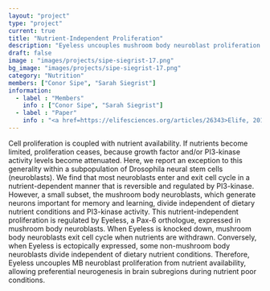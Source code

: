 ```yaml
---
layout: "project"
type: "project"
current: true
title: "Nutrient-Independent Proliferation"
description: "Eyeless uncouples mushroom body neuroblast proliferation from dietary amino acids in Drosophila"
draft: false
image : "images/projects/sipe-siegrist-17.png"
bg_image: "images/projects/sipe-siegrist-17.png"
category: "Nutrition"
members: ["Conor Sipe", "Sarah Siegrist"]
information:
  - label : "Members"
    info : ["Conor Sipe", "Sarah Siegrist"]
  - label : "Paper"
    info : "<a href=https://elifesciences.org/articles/26343>Elife, 2017 Aug 9;6</a>"
---
```


Cell proliferation is coupled with nutrient availability. If nutrients become limited, proliferation ceases, because growth factor and/or PI3-kinase activity levels become attenuated. Here, we report an exception to this generality within a subpopulation of Drosophila neural stem cells (neuroblasts). We find that most neuroblasts enter and exit cell cycle in a nutrient-dependent manner that is reversible and regulated by PI3-kinase. However, a small subset, the mushroom body neuroblasts, which generate neurons important for memory and learning, divide independent of dietary nutrient conditions and PI3-kinase activity. This nutrient-independent proliferation is regulated by Eyeless, a Pax-6 orthologue, expressed in mushroom body neuroblasts. When Eyeless is knocked down, mushroom body neuroblasts exit cell cycle when nutrients are withdrawn. Conversely, when Eyeless is ectopically expressed, some non-mushroom body neuroblasts divide independent of dietary nutrient conditions. Therefore, Eyeless uncouples MB neuroblast proliferation from nutrient availability, allowing preferential neurogenesis in brain subregions during nutrient poor conditions.



